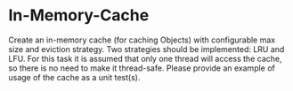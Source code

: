 # In-Memory-Cache
Create an in-memory cache (for caching Objects) with configurable max size and eviction strategy.
Two strategies should be implemented: LRU and LFU.
For this task it is assumed that only one thread will access the cache,
so there is no need to make it thread-safe.
Please provide an example of usage of the cache as a unit test(s).
